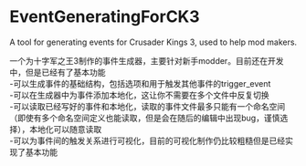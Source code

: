 # EventGeneratingForCK3
A tool for generating events for Crusader Kings 3, used to help mod makers.

一个为十字军之王3制作的事件生成器，主要针对新手modder。目前还在开发中，但是已经有了基本功能  
  -可以生成事件的基础结构，包括选项和用于触发其他事件的trigger_event  
  -可以在生成器中为事件添加本地化，这让你不需要在多个文件中反复切换  
  -可以读取已经写好的事件和本地化，读取的事件文件最多只能有一个命名空间（即使有多个命名空间定义也能读取，但是会在随后的编辑中出现bug，谨慎选择），本地化可以随意读取  
  -可以为事件间的触发关系进行可视化，目前的可视化制作仍比较粗糙但是已经实现了基本功能

